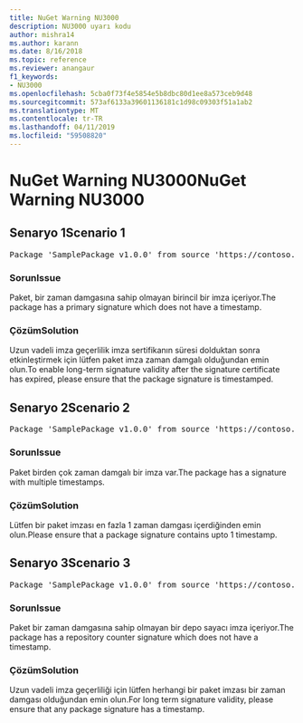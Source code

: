 ```yaml
---
title: NuGet Warning NU3000
description: NU3000 uyarı kodu
author: mishra14
ms.author: karann
ms.date: 8/16/2018
ms.topic: reference
ms.reviewer: anangaur
f1_keywords:
- NU3000
ms.openlocfilehash: 5cba0f73f4e5854e5b8dbc80d1ee8a573ceb9d48
ms.sourcegitcommit: 573af6133a39601136181c1d98c09303f51a1ab2
ms.translationtype: MT
ms.contentlocale: tr-TR
ms.lasthandoff: 04/11/2019
ms.locfileid: "59508820"
---
```

# <a name="nuget-warning-nu3000"></a><span data-ttu-id="b6788-103">NuGet Warning NU3000</span><span class="sxs-lookup"><span data-stu-id="b6788-103">NuGet Warning NU3000</span></span>

## <a name="scenario-1"></a><span data-ttu-id="b6788-104">Senaryo 1</span><span class="sxs-lookup"><span data-stu-id="b6788-104">Scenario 1</span></span>

<pre>Package 'SamplePackage v1.0.0' from source 'https://contoso.com/index.json': The primary signature does not have a timestamp.</pre>

### <a name="issue"></a><span data-ttu-id="b6788-105">Sorun</span><span class="sxs-lookup"><span data-stu-id="b6788-105">Issue</span></span>

<span data-ttu-id="b6788-106">Paket, bir zaman damgasına sahip olmayan birincil bir imza içeriyor.</span><span class="sxs-lookup"><span data-stu-id="b6788-106">The package has a primary signature which does not have a timestamp.</span></span>


### <a name="solution"></a><span data-ttu-id="b6788-107">Çözüm</span><span class="sxs-lookup"><span data-stu-id="b6788-107">Solution</span></span>

<span data-ttu-id="b6788-108">Uzun vadeli imza geçerlilik imza sertifikanın süresi dolduktan sonra etkinleştirmek için lütfen paket imza zaman damgalı olduğundan emin olun.</span><span class="sxs-lookup"><span data-stu-id="b6788-108">To enable long-term signature validity after the signature certificate has expired, please ensure that the package signature is timestamped.</span></span>



## <a name="scenario-2"></a><span data-ttu-id="b6788-109">Senaryo 2</span><span class="sxs-lookup"><span data-stu-id="b6788-109">Scenario 2</span></span>

<pre>Package 'SamplePackage v1.0.0' from source 'https://contoso.com/index.json': Multiple timestamps are not accepted.</pre>

### <a name="issue"></a><span data-ttu-id="b6788-110">Sorun</span><span class="sxs-lookup"><span data-stu-id="b6788-110">Issue</span></span>

<span data-ttu-id="b6788-111">Paket birden çok zaman damgalı bir imza var.</span><span class="sxs-lookup"><span data-stu-id="b6788-111">The package has a signature with multiple timestamps.</span></span>


### <a name="solution"></a><span data-ttu-id="b6788-112">Çözüm</span><span class="sxs-lookup"><span data-stu-id="b6788-112">Solution</span></span>

<span data-ttu-id="b6788-113">Lütfen bir paket imzası en fazla 1 zaman damgası içerdiğinden emin olun.</span><span class="sxs-lookup"><span data-stu-id="b6788-113">Please ensure that a package signature contains upto 1 timestamp.</span></span>



## <a name="scenario-3"></a><span data-ttu-id="b6788-114">Senaryo 3</span><span class="sxs-lookup"><span data-stu-id="b6788-114">Scenario 3</span></span>

<pre>Package 'SamplePackage v1.0.0' from source 'https://contoso.com/index.json': The repository countersignature does not have a timestamp.</pre>

### <a name="issue"></a><span data-ttu-id="b6788-115">Sorun</span><span class="sxs-lookup"><span data-stu-id="b6788-115">Issue</span></span>

<span data-ttu-id="b6788-116">Paket bir zaman damgasına sahip olmayan bir depo sayacı imza içeriyor.</span><span class="sxs-lookup"><span data-stu-id="b6788-116">The package has a repository counter signature which does not have a timestamp.</span></span>


### <a name="solution"></a><span data-ttu-id="b6788-117">Çözüm</span><span class="sxs-lookup"><span data-stu-id="b6788-117">Solution</span></span>

<span data-ttu-id="b6788-118">Uzun vadeli imza geçerliliği için lütfen herhangi bir paket imzası bir zaman damgası olduğundan emin olun.</span><span class="sxs-lookup"><span data-stu-id="b6788-118">For long term signature validity, please ensure that any package signature has a timestamp.</span></span>


